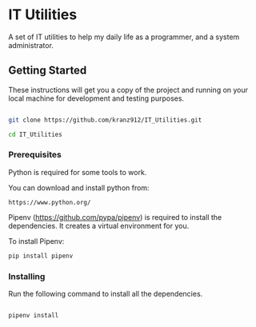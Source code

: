 # IT Utilities
A set of IT utilities to help my daily life as a programmer, and a system administrator.

## Getting Started

These instructions will get you a copy of the project and running on your local machine for development and testing purposes.

```bash

git clone https://github.com/kranz912/IT_Utilities.git

cd IT_Utilities

```


### Prerequisites
Python is required for some tools to work.

You can download and install python from:

```
https://www.python.org/
```

Pipenv (https://github.com/pypa/pipenv) is required to install the dependencies. It creates a virtual environment for you.

To install Pipenv:
```bash
pip install pipenv
```

### Installing
Run the following command to install all the dependencies.

```bash

pipenv install

```
